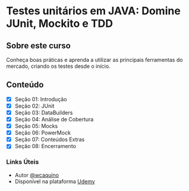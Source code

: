 # Testes unitários em JAVA: Domine JUnit, Mockito e TDD
## Sobre este curso
Conheça boas práticas e aprenda a utilizar as principais ferramentas do mercado, criando os testes desde o início.

## Conteúdo
- [x] Seção 01: Introdução
- [x] Seção 02: JUnit
- [x] Seção 03: DataBuilders
- [x] Seção 04: Análise de Cobertura
- [x] Seção 05: Mocks
- [x] Seção 06: PowerMock
- [x] Seção 07: Conteúdos Extras
- [x] Seção 08: Encerramento

### Links Úteis
- Autor [@wcaquino](https://github.com/wcaquino)
- Disponível na plataforma [Udemy](https://www.udemy.com/course/testes-unitarios-em-java/)
